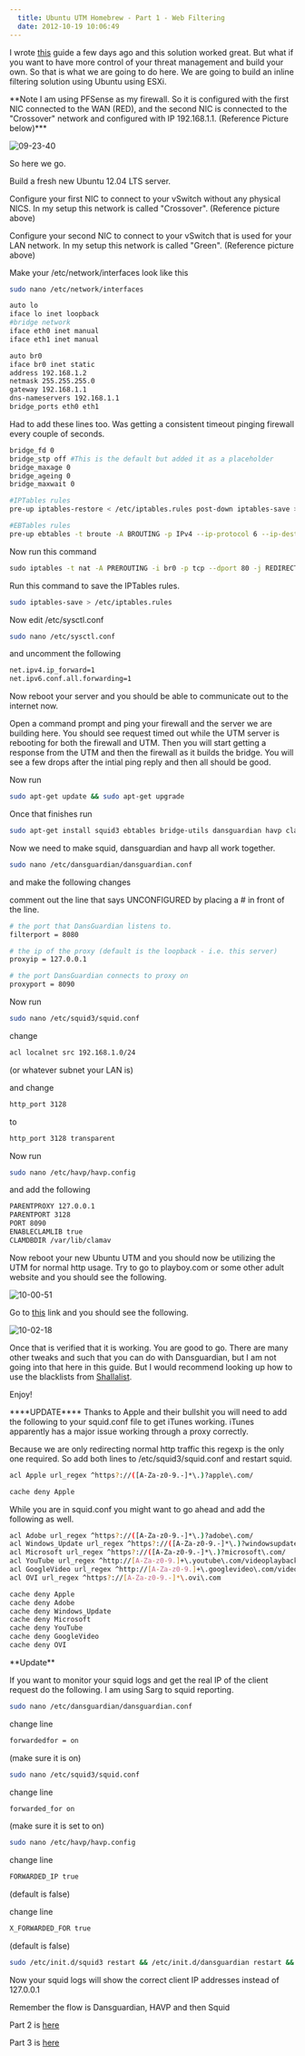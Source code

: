 ```yaml
---
  title: Ubuntu UTM Homebrew - Part 1 - Web Filtering
  date: 2012-10-19 10:06:49
---
```


I wrote [this](http://everythingshouldbevirtual.com/super-router-pfsense-untangle/ "http\://everythingshouldbevirtual.com/super-router-pfsense-untangle/")
guide a few days ago and this solution worked great. But what if you
want to have more control of your threat management and build your own.
So that is what we are going to do here. We are going to build an inline
filtering solution using Ubuntu using ESXi.

\*\*Note I am using PFSense as my firewall. So it is configured with the
first NIC connected to the WAN (RED), and the second NIC is connected to
the "Crossover" network and configured with IP 192.168.1.1. (Reference
Picture below)\*\*\*

![](../../assets/09-23-40-222x300.png "09-23-40")

So here we go.

Build a fresh new Ubuntu 12.04 LTS server.

Configure your first NIC to connect to your vSwitch without any physical
NICS. In my setup this network is called "Crossover". (Reference
picture above)

Configure your second NIC to connect to your vSwitch that is used for
your LAN network. In my setup this network is called "Green".
(Reference picture above)

Make your /etc/network/interfaces look like this

```bash
sudo nano /etc/network/interfaces

auto lo
iface lo inet loopback
#bridge network
iface eth0 inet manual
iface eth1 inet manual

auto br0
iface br0 inet static
address 192.168.1.2
netmask 255.255.255.0
gateway 192.168.1.1
dns-nameservers 192.168.1.1
bridge_ports eth0 eth1
```

Had to add these lines too. Was getting a consistent timeout pinging
firewall every couple of seconds.

```bash
bridge_fd 0
bridge_stp off #This is the default but added it as a placeholder
bridge_maxage 0
bridge_ageing 0
bridge_maxwait 0

#IPTables rules
pre-up iptables-restore < /etc/iptables.rules post-down iptables-save > /etc/iptables.rules

#EBTables rules
pre-up ebtables -t broute -A BROUTING -p IPv4 --ip-protocol 6 --ip-destination-port 80 -j redirect --redirect-target ACCEPT
```

Now run this command

```bash
sudo iptables -t nat -A PREROUTING -i br0 -p tcp --dport 80 -j REDIRECT --to-port 8080
```

Run this command to save the IPTables rules.

```bash
sudo iptables-save > /etc/iptables.rules
```

Now edit /etc/sysctl.conf

```bash
sudo nano /etc/sysctl.conf
```

and uncomment the following

```bash
net.ipv4.ip_forward=1
net.ipv6.conf.all.forwarding=1
```

Now reboot your server and you should be able to communicate out to the
internet now.

Open a command prompt and ping your firewall and the server we are
building here. You should see request timed out while the UTM server is
rebooting for both the firewall and UTM. Then you will start getting a
response from the UTM and then the firewall as it builds the bridge. You
will see a few drops after the intial ping reply and then all should be
good.

Now run

```bash
sudo apt-get update && sudo apt-get upgrade
```

Once that finishes run

```bash
sudo apt-get install squid3 ebtables bridge-utils dansguardian havp clamav clamav-freshclam
```

Now we need to make squid, dansguardian and havp all work together.

```bash
sudo nano /etc/dansguardian/dansguardian.conf
```

and make the following changes

comment out the line that says UNCONFIGURED by placing a # in front of
the line.

```bash
# the port that DansGuardian listens to.
filterport = 8080

# the ip of the proxy (default is the loopback - i.e. this server)
proxyip = 127.0.0.1

# the port DansGuardian connects to proxy on
proxyport = 8090
```

Now run

```bash
sudo nano /etc/squid3/squid.conf
```

change

```bash
acl localnet src 192.168.1.0/24
```

(or whatever subnet your LAN is)

and change

```bash
http_port 3128
```

to

```bash
http_port 3128 transparent
```

Now run

```bash
sudo nano /etc/havp/havp.config
```

and add the following

```bash
PARENTPROXY 127.0.0.1
PARENTPORT 3128
PORT 8090
ENABLECLAMLIB true
CLAMDBDIR /var/lib/clamav
```

Now reboot your new Ubuntu UTM and you should now be utilizing the UTM
for normal http usage. Try to go to playboy.com or some other adult
website and you should see the following.

![](../../assets/10-00-51-300x236.png "10-00-51")

Go to [this](http://www.eicar.org/download/eicar.com.txt "http\://www.eicar.org/download/eicar.com.txt")
link and you should see the following.

![](../../assets/10-02-18-300x234.png "10-02-18")

Once that is verified that it is working. You are good to go. There are
many other tweaks and such that you can do with Dansguardian, but I am
not going into that here in this guide. But I would recommend looking up
how to use the blacklists from [Shallalist](http://www.shallalist.de/ "http\://www.shallalist.de/").

Enjoy!

\*\*\*\*UPDATE\*\*\*\* Thanks to Apple and their bullshit you will need
to add the following to your squid.conf file to get iTunes working.
iTunes apparently has a major issue working through a proxy correctly.

Because we are only redirecting normal http traffic this regexp is the
only one required. So add both lines to /etc/squid3/squid.conf and
restart squid.

```bash
acl Apple url_regex ^https?://([A-Za-z0-9.-]*\.)?apple\.com/

cache deny Apple
```

While you are in squid.conf you might want to go ahead and add the
following as well.

```bash
acl Adobe url_regex ^https?://([A-Za-z0-9.-]*\.)?adobe\.com/
acl Windows_Update url_regex ^https?://([A-Za-z0-9.-]*\.)?windowsupdate\.com/
acl Microsoft url_regex ^https?://([A-Za-z0-9.-]*\.)?microsoft\.com/
acl YouTube url_regex ^http://[A-Za-z0-9.]+\.youtube\.com/videoplayback
acl GoogleVideo url_regex ^http://[A-Za-z0-9.]+\.googlevideo\.com/videoplayback
acl OVI url_regex ^https?://[A-Za-z0-9.-]*\.ovi\.com

cache deny Apple
cache deny Adobe
cache deny Windows_Update
cache deny Microsoft
cache deny YouTube
cache deny GoogleVideo
cache deny OVI
```

\*\*Update\*\*

If you want to monitor your squid logs and get the real IP of the client
request do the following. I am using Sarg to squid reporting.

```bash
sudo nano /etc/dansguardian/dansguardian.conf
```

change line

```bash
forwardedfor = on
```

(make sure it is on)

```bash
sudo nano /etc/squid3/squid.conf
```

change line

```bash
forwarded_for on
```

(make sure it is set to on)

```bash
sudo nano /etc/havp/havp.config
```

change line

```bash
FORWARDED_IP true
```

(default is false)

change line

```bash
X_FORWARDED_FOR true
```

(default is false)

```bash
sudo /etc/init.d/squid3 restart && /etc/init.d/dansguardian restart && /etc/init.d/havp stop && /etc/init.d/havp start
```

Now your squid logs will show the correct client IP addresses instead of 127.0.0.1

Remember the flow is Dansguardian, HAVP and then Squid

Part 2 is [here](http://everythingshouldbevirtual.com/ubuntu-utm-homebrew-network-graphing "http\://everythingshouldbevirtual.com/ubuntu-utm-homebrew-network-graphing")

Part 3 is [here](http://everythingshouldbevirtual.com/ubuntu-utm-homebrew-part-3-mail-proxy-and-spam-checker "http\://everythingshouldbevirtual.com/ubuntu-utm-homebrew-part-3-mail-proxy-and-spam-checker")
